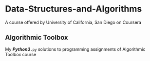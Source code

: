 # Data-Structures-and-Algorithms
A course offered by University of California, San Diego on Coursera

## Algorithmic Toolbox
My ***Python3***`.py` solutions to programming assignments of Algorithmic Toolbox course
